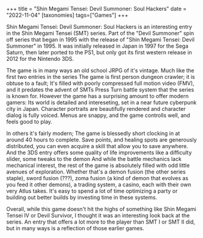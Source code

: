 +++
title = "Shin Megami Tensei: Devil Summoner: Soul Hackers"
date = "2022-11-04"
[taxonomies]
tags=["Games"]
+++

Shin Megami Tensei: Devil Summoner: Soul Hackers is an interesting entry in the Shin Megami Tensei (SMT) series. Part of the "Devil Summoner" spin off series that began in 1995 with the release of "Shin Megami Tensei: Devil Summoner" in 1995. It was initially released in Japan in 1997 for the Sega Saturn, then later ported to the PS1, but only got its first western release in 2012 for the Nintendo 3DS.

The game is in many ways an old school JRPG of it's vintage. Much like the first two entries in the series The game is first person dungeon crawler; it is obtuse to a fault; It's filled with poorly compressed full motion video (FMV), and it predates the advent of SMTs Press Turn battle system that the series is known for. However the game has a surprising amount to offer modern gamers: Its world is detailed and intereseting, set in a near future cyberpunk city in Japan. Character portraits are beautifully rendered and character dialog is fully voiced. Menus are snappy, and the game controlls well, and feels good to play.

In others it's fairly modern; The game is blessedly short clocking in at around 40 hours to complete. Save points, and healing spots are generously distributed, you can even acquire a skill that allow you to save anywhere. And the 3DS entry offers some quality of life improvements like a difficulty slider, some tweaks to the demon And while the battle mechanics lack mechanical interest, the rest of the game is absolutely filled with odd little avenues of exploration. Whether that's a demon fusion (the other series staple), sword fusion (???), zoma fusion (a kind of demon that evolves as you feed it other demons), a trading system, a casino, each with their own very Atlus takes. It's easy to spend a lot of time optimizing a party or building out better builds by investing time in these systems.

Overall, while this game doesn't hit the highs of something like Shin Megami Tensei IV or Devil Survivor, I thought it was an interesting look back at the series. An entry that offers a lot more to the player than SMT I or SMT II did, but in many ways is a reflection of those earlier games.
